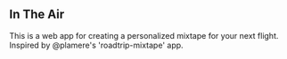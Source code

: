 ## In The Air
This is a web app for creating a personalized mixtape for your next flight. Inspired by @plamere's 'roadtrip-mixtape' app. 

